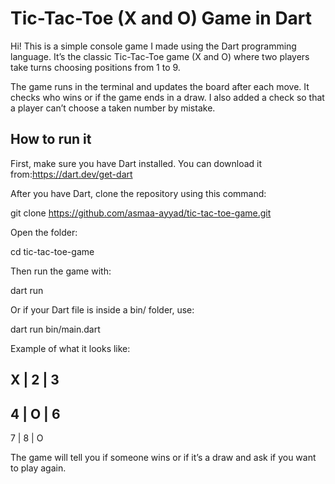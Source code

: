 # Tic-Tac-Toe (X and O) Game in Dart

Hi! This is a simple console game I made using the Dart programming language. It’s the classic Tic-Tac-Toe game (X and O) where two players take turns choosing positions from 1 to 9.

The game runs in the terminal and updates the board after each move. It checks who wins or if the game ends in a draw. I also added a check so that a player can’t choose a taken number by mistake.


## How to run it

First, make sure you have Dart installed. You can download it from:https://dart.dev/get-dart

After you have Dart, clone the repository using this command:

git clone https://github.com/asmaa-ayyad/tic-tac-toe-game.git


Open the folder:

cd tic-tac-toe-game


Then run the game with:

dart run

Or if your Dart file is inside a bin/ folder, use:

dart run bin/main.dart


Example of what it looks like:

X | 2 | 3
---------
4 | O | 6
---------
7 | 8 | O

The game will tell you if someone wins or if it’s a draw
 and ask if you want to play again.